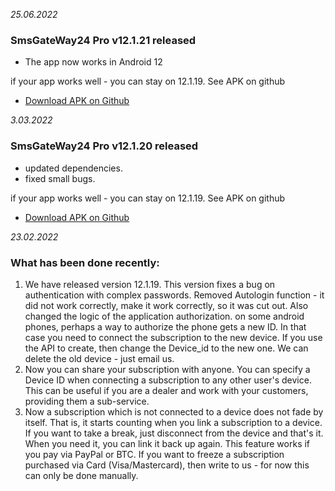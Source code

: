 *25.06.2022*

### SmsGateWay24 Pro v12.1.21 released

- The app now works in Android 12
 

if your app works well - you can stay on 12.1.19. See APK on github
- [Download APK on Github](https://github.com/smsgateway24/SmsGateWay24-Pro-Apk)



*3.03.2022*

### SmsGateWay24 Pro v12.1.20 released

- updated dependencies.
- fixed small bugs.

if your app works well - you can stay on 12.1.19. See APK on github
- [Download APK on Github](https://github.com/smsgateway24/SmsGateWay24-Pro-Apk)



*23.02.2022*

### What has been done recently:

1. We have released version 12.1.19. This version fixes a bug on authentication with complex passwords. Removed Autologin function - it did not work correctly, make it work correctly, so it was cut out.  Also changed the logic of the application authorization. on some android phones, perhaps a way to authorize the phone gets a new ID. In that case you need to connect the subscription to the new device. If you use the API to create, then change the Device_id to the new one. We can delete the old device - just email us.
2. Now you can share your subscription with anyone. You can specify a Device ID when connecting a subscription to any other user's device. This can be useful if you are a dealer and work with your customers, providing them a sub-service.
3. Now a subscription which is not connected to a device does not fade by itself. That is, it starts counting when you link a subscription to a device. If you want to take a break, just disconnect from the device and that's it. When you need it, you can link it back up again. This feature works if you pay via PayPal or BTC. If you want to freeze a subscription purchased via Card (Visa/Mastercard), then write to us - for now this can only be done manually.

